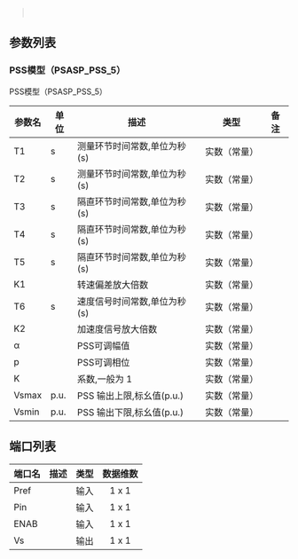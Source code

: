 



> &nbsp;

## 参数列表

### PSS模型（PSASP_PSS_5）

PSS模型（PSASP_PSS_5）


| 参数名 | 单位 | 描述 | 类型 | 备注 |
| ------ | ---- | ---- |:----:| ---- |
| T1 | s | 测量环节时间常数,单位为秒(s) | 实数（常量） |  |
| T2 | s | 测量环节时间常数,单位为秒(s) | 实数（常量） |  |
| T3 | s | 隔直环节时间常数,单位为秒(s) | 实数（常量） |  |
| T4 | s | 隔直环节时间常数,单位为秒(s) | 实数（常量） |  |
| T5 | s | 隔直环节时间常数,单位为秒(s) | 实数（常量） |  |
| K1 |  | 转速偏差放大倍数 | 实数（常量） |  |
| T6 | s | 速度信号时间常数,单位为秒(s) | 实数（常量） |  |
| K2 |  | 加速度信号放大倍数 | 实数（常量） |  |
| α |  | PSS可调幅值 | 实数（常量） |  |
| p |  | PSS可调相位 | 实数（常量） |  |
| K |  | 系数,一般为 1 | 实数（常量） |  |
| Vsmax | p.u. | PSS 输出上限,标幺值(p.u.) | 实数（常量） |  |
| Vsmin | p.u. | PSS 输出下限,标幺值(p.u.) | 实数（常量） |  |



## 端口列表

| 端口名 | 描述 | 类型 | 数据维数 |
| ------ | ---- |:----:|:--------:|
| Pref |  | 输入 | 1 x 1 |
| Pin |  | 输入 | 1 x 1 |
| ENAB |  | 输入 | 1 x 1 |
| Vs |  | 输出 | 1 x 1 |




